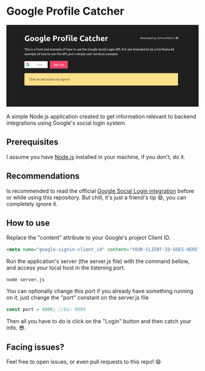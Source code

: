 # Google Profile Catcher
<img src="img/google-profile-catcher.png"></img>

A simple Node.js application created to get information relevant to backend integrations using Google's social login system.
## Prerequisites
I assume you have [Node.js](https://nodejs.org/en/download/) installed in your machine, if you don't, do it.
## Recommendations
Is recommended to read the official [Google Social Login integration](https://developers.google.com/identity/sign-in/web/sign-in) before or while using this repository. But chill, it's just a friend's tip :smile:, you can completely ignore it.
## How to use
Replace the "content" attribute to your Google's project Client ID.
```html
<meta name="google-signin-client_id" content="YOUR-CLIENT-ID-GOES-HERE">
``` 
Run the application's server (the server.js file) with the command bellow, and access your local host in the listening port.
```shell
node server.js
```
You can optionally change this port if you already have something running on it, just change the "port" constant on the server.js file
```javascript
const port = 4000; //Ex: 9999
```

Then all you have to do is click on the "Login" button and then catch your info. :sunglasses:.

## Facing issues?
Feel free to open issues, or even pull requests to this repo! 😄

